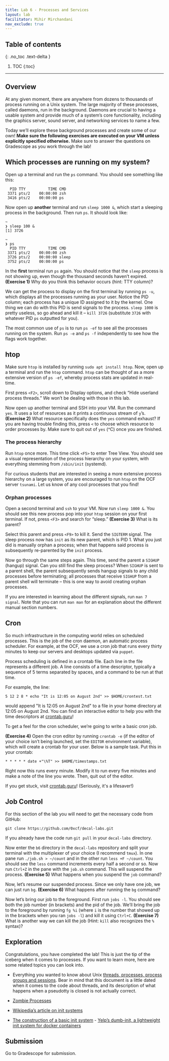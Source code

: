 ```yaml
---
title: Lab 6 - Processes and Services
layout: lab
facilitator: Mihir Mirchandani
nav_exclude: true
---
```


## Table of contents
{: .no_toc .text-delta }

1. TOC
{:toc}

---

## Overview

At any given moment, there are anywhere from dozens to thousands of process running on a Unix system. The large majority of these processes, called daemons, run in the background. Daemons are crucial to having a usable system and provide much of a system’s core functionality, including the graphics server, sound server, and networking services to name a few.

Today we’ll explore these background processes and create some of our own! **Make sure the following exercises are executed on your VM unless explicitly specified otherwise.** Make sure to answer the questions on Gradescope as you work through the lab!

## Which processes are running on my system?

Open up a terminal and run the `ps` command. You should see something like this: 

```
  PID TTY          TIME CMD
 3371 pts/2    00:00:00 zsh
 3416 pts/2    00:00:00 ps
```

Now open up **another** terminal and run `sleep 1000 &`, which start a sleeping process in the background. Then run `ps`. It should look like:

```
~
❯ sleep 100 &
[1] 3726

~
❯ ps
  PID TTY          TIME CMD
 3371 pts/2    00:00:00 zsh
 3726 pts/2    00:00:00 sleep
 3752 pts/2    00:00:00 ps
```

In the **first** terminal run `ps` again. You should notice that the `sleep` process is not showing up, even though the thousand seconds haven’t expired. **(Exercise 1)** Why do you think this behavior occurs (hint: TTY column)?

We can get the process to display on the first terminal by running `ps -u`, which displays all the processes running as your user. Notice the PID column; each process has a unique ID assigned to it by the kernel. One thing we can do with this PID is send signals to the process. `sleep 1000` is pretty useless, so go ahead and kill it – `kill 3726` (substitute `3726` with whatever PID `ps` outputted for you).

The most common use of `ps` is to run `ps -ef` to see all the processes running on the system. Run `ps -e` and `ps -f` independently to see how the flags work together.

## htop

Make sure `htop` is installed by running `sudo apt install htop`. Now, open up a terminal and run the `htop` command. `htop` can be thought of as a more extensive version of `ps -ef`, whereby process stats are updated in real-time.

First press `<F2>`, scroll down to Display options, and check “Hide userland process threads.” We won’t be dealing with those in this lab.

Now open up another terminal and SSH into your VM. Run the command `yes`. It uses a lot of resources as it prints a continuous stream of `y`’s. **(Exercise 2)** What resource specifically does the `yes` command exhaust? If you are having trouble finding this, press `<` to choose which resource to order processes by. Make sure to quit out of `yes` (^C) once you are finished.

### The process hierarchy

Run `htop` once more. This time click `<F5>` to enter Tree View. You should see a visual representation of the process hierarchy on your system, with everything stemming from `/sbin/init` (systemd).

For curious students that are interested in seeing a more extensive process hierarchy on a large system, you are encouraged to run `htop` on the OCF server `tsunami`. Let us know of any cool processes that you find!

### Orphan processes

Open a second terminal and `ssh` to your VM. Now run `sleep 1000 &`. You should see this new process pop into your `htop` session on your first terminal. If not, press `<F3>` and search for “sleep.” **(Exercise 3)** What is its parent?

Select this parent and press `<F9>` to kill it. Send the `SIGTERM` signal. The sleep process now has `init` as its new parent, which is PID 1\. What you just did is manually orphan a process; when that happens said process is subsequently re-parented by the `init` process.

Now go through the same steps again. This time, send the parent a `SIGHUP` (hangup) signal. Can you still find the sleep process? When `SIGHUP` is sent to a parent shell, the parent subsequently sends hangup signals to any child processes before terminating; all processes that receive `SIGHUP` from a parent shell will terminate – this is one way to avoid creating orphan processes.

If you are interested in learning about the different signals, run `man 7 signal`. Note that you can run `man man` for an explanation about the different manual section numbers.

## Cron

So much infrastructure in the computing world relies on scheduled processes. This is the job of the cron daemon, an automatic process scheduler. For example, at the OCF, we use a cron job that runs every thirty minutes to keep our servers and desktops updated via `puppet`. 

Process scheduling is defined in a crontab file. Each line in the file represents a different job. A line consists of a time descriptor, typically a sequence of 5 terms separated by spaces, and a command to be run at that time. 

For example, the line:

`5 12 2 8 * echo "It is 12:05 on August 2nd" >> $HOME/crontest.txt`

would append "It is 12:05 on August 2nd" to a file in your home directory at 12:05 on August 2nd. You can find an interactive editor to help you with the time descriptors at [crontab.guru](https://crontab.guru)!

To get a feel for the cron scheduler, we’re going to write a basic cron job.

**(Exercise 4)** Open the cron editor by running `crontab -e` (if the editor of your choice isn’t being launched, set the `EDITOR` environment variable), which will create a crontab for your user. Below is a sample task. Put this in your crontab:

`* * * * * date +"\%T" >> $HOME/timestamps.txt`

Right now this runs every minute. Modify it to run every five minutes and make a note of the line you wrote. Then, quit out of the editor.

If you get stuck, visit [crontab.guru](https://crontab.guru)! (Seriously, it's a lifesaver!)

## Job Control

For this section of the lab you will need to get the necessary code from GitHub:

`git clone https://github.com/0xcf/decal-labs.git`

If you already have the code run `git pull` in your `decal-labs` directory.

Now enter the `b6` directory in the `decal-labs` repository and split your terminal with the multiplexer of your choice (I recommend `tmux`). In one pane run `./job.sh > ~/count` and in the other run `less +F ~/count`. You should see the `less` command increments every half a second or so. Now run `Ctrl+Z` in the pane with the `job.sh` command. This will suspend the process. **(Exercise 5)** What happens when you suspend the `job` command?

Now, let’s resume our suspended process. Since we only have one job, we can just run `bg`. **(Exercise 6)** What happens after running the `bg` command?

Now let’s bring our job to the foreground. First run `jobs -l`. You should see both the job number (in brackets) and the pid of the job. We’ll bring the job to the foreground by running `fg %i` (where `i` is the number that showed up in the brackets when you ran `jobs -l`) and kill it using `Ctrl+C`. **(Exercise 7)** What is another way we can kill the job (Hint: `kill` also recognizes the `%` syntax)?

## Exploration

Congratulations, you have completed the lab! This is just the tip of the iceberg when it comes to processes. If you want to learn more, here are some related topics you can look into.

*   Everything you wanted to know about Unix [threads, processes, process groups and sessions](https://www.win.tue.nl/~aeb/linux/lk/lk-10.html). Bear in mind that this document is a little dated when it comes to the code about threads, and its description of what happens when a pseudotty is closed is not actually correct.

*   [Zombie Processes](https://www.howtogeek.com/119815/htg-explains-what-is-a-zombie-process-on-linux/)

*   [Wikipedia’s article on init systems](https://en.wikipedia.org/wiki/Init)

*   [The construction of a basic init system](https://felipec.wordpress.com/2013/11/04/init/) - [Yelp’s dumb-init, a lightweight init system for docker containers](https://engineeringblog.yelp.com/2016/01/dumb-init-an-init-for-docker.html)

## Submission
Go to Gradescope for submission.




